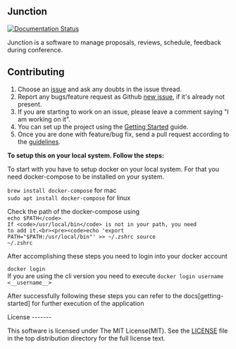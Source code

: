 Junction
---

[![Documentation Status](https://readthedocs.org/projects/in-junction/badge/?version=latest)](https://in-junction.readthedocs.io/en/latest/?badge=latest)

Junction is a software to manage proposals, reviews, schedule, feedback during conference.

Contributing
------------

1. Choose an [issue][issue-list] and ask any doubts in the issue thread.
2. Report any bugs/feature request as Github [new issue][new-issue], if it's already not present.
3. If you are starting to work on an issue, please leave a comment saying "I am working on it".
4. You can set up the project using the [Getting Started][getting-started] guide.
5. Once you are done with feature/bug fix, send a pull request according to the [guidelines][guidelines].

[issue-list]: https://github.com/pythonindia/junction/issues/
[new-issue]: https://github.com/pythonindia/junction/issues/new
[guidelines]: .github/CONTRIBUTING.rst
[getting-started]: https://in-junction.readthedocs.io/en/latest/development/getting-started.html



<p><strong>To setup this on your local system. Follow the steps: </strong></p>
<p>To start with you have to setup docker on your local system. For that you need docker-compose to be installed on your system.</p>
<code>brew install docker-compose</code> for mac<br>
<code>sudo apt install docker-compose</code> for linux<br>

Check the path of the docker-compose using<br><code>echo $PATH</code>
If <code>/usr/local/bin</code> is not in your path, you need to add it.<br><pre><code>echo 'export PATH="$PATH:/usr/local/bin"' >> ~/.zshrc
source ~/.zshrc</code></pre>
<p>After accomplishing these steps you need to login into your docker account</p>
<code>docker login</code><br>If you are using the cli version you need to execute <code>docker login username <__username__></code><p>After successfully following these steps you can refer to the docs[getting-started] for further execution of the application</p>
License
-------

This software is licensed under The MIT License(MIT). See the [LICENSE][LICENSE] file in the top distribution directory for the full license text.

[LICENSE]: https://github.com/pythonindia/junction/blob/master/LICENSE






